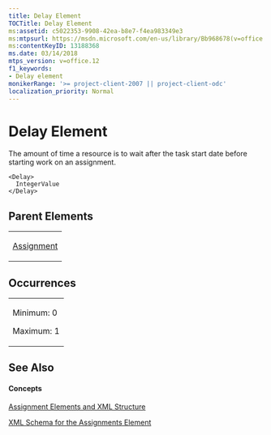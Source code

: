 ```yaml
---
title: Delay Element
TOCTitle: Delay Element
ms:assetid: c5022353-9908-42ea-b8e7-f4ea983349e3
ms:mtpsurl: https://msdn.microsoft.com/en-us/library/Bb968678(v=office.12)
ms:contentKeyID: 13188368
ms.date: 03/14/2018
mtps_version: v=office.12
f1_keywords:
- Delay element
monikerRange: '>= project-client-2007 || project-client-odc'
localization_priority: Normal
---
```


# Delay Element




The amount of time a resource is to wait after the task start date before starting work on an assignment.

    <Delay>
      IntegerValue
    </Delay>

## Parent Elements

<table>
<colgroup>
<col style="width: 100%" />
</colgroup>
<tbody>
<tr class="odd">
<td><p><a href="assignment-element.md">Assignment</a></p></td>
</tr>
</tbody>
</table>

## Occurrences

<table>
<colgroup>
<col style="width: 100%" />
</colgroup>
<tbody>
<tr class="odd">
<td><p>Minimum: 0</p>
<p>Maximum: 1</p></td>
</tr>
</tbody>
</table>

## See Also

#### Concepts

[Assignment Elements and XML Structure](assignment-elements-and-xml-structure.md)

[XML Schema for the Assignments Element](xml-schema-for-the-assignments-element.md)

